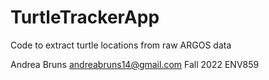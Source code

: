 # TurtleTrackerApp
Code to extract turtle locations from raw ARGOS data

Andrea Bruns
andreabruns14@gmail.com
Fall 2022
ENV859